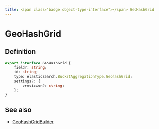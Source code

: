 ```yaml
---
title: <span class="badge object-type-interface"></span> GeoHashGrid
---
```

# <span class="badge object-type-interface"></span> GeoHashGrid

## Definition

```typescript
export interface GeoHashGrid {
	field?: string;
	id: string;
	type: elasticsearch.BucketAggregationType.GeohashGrid;
	settings?: {
		precision?: string;
	};
}

```
## See also

 * <span class="badge builder"></span> [GeoHashGridBuilder](./builder-GeoHashGridBuilder.md)
